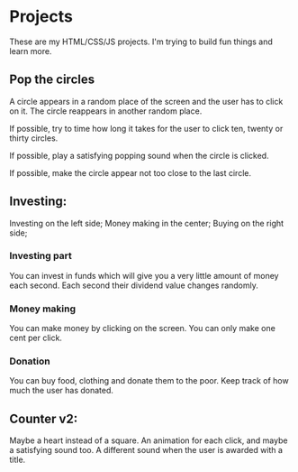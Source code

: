 # Projects
These are my HTML/CSS/JS projects. I'm trying to build fun things and learn more.

## Pop the circles

A circle appears in a random place of the screen and the user has to click on it. The circle reappears in another random place.

If possible, try to time how long it takes for the user to click ten, twenty or thirty circles.

If possible, play a satisfying popping sound when the circle is clicked.

If possible, make the circle appear not too close to the last circle.

## Investing:
Investing on the left side;
Money making in the center;
Buying on the right side;

### Investing part
You can invest in funds which will give you a very little amount of money each second. Each second their dividend value changes randomly.

### Money making
You can make money by clicking on the screen. You can only make one cent per click.

### Donation
You can buy food, clothing and donate them to the poor. Keep track of how much the user has donated.

## Counter v2:
Maybe a heart instead of a square. An animation for each click, and maybe a satisfying sound too. A different sound when the user is awarded with a title.